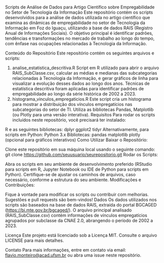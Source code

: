 Scripts de Análise de Dados para Artigo Científico sobre Empregabilidade no Setor de Tecnologia da Informação
Este repositório contém os scripts desenvolvidos para a análise de dados utilizada no artigo científico que examina as dinâmicas de empregabilidade no setor de Tecnologia da Informação em Foz do Iguaçu, utilizando a base de dados RAIS (Registro Anual de Informações Sociais). O objetivo principal é identificar padrões, tendências e transformações no mercado de trabalho ao longo do tempo, com ênfase nas ocupações relacionadas à Tecnologia da Informação.

Conteúdo do Repositório
Este repositório contém os seguintes arquivos e scripts:

1. analise_estatistica_descritiva.R
Script em R utilizado para abrir o arquivo RAIS_SubClasse.csv, calcular as médias e medianas das subcategorias relacionadas à Tecnologia da Informação, e gerar gráficos de linha para visualizar a evolução desses dados ao longo dos anos.
Técnicas de estatística descritiva foram aplicadas para identificar padrões de empregabilidade ao longo da série histórica de 2002 a 2023.
2. histograma_vinculos_empregaticios.R
Este script cria um histograma para mostrar a distribuição dos vínculos empregatícios nas subcategorias do setor de TI.
Utiliza as bibliotecas Pandas, Matplotlib (ou Plotly para uma versão interativa).
Requisitos
Para rodar os scripts incluídos neste repositório, você precisará ter instalado:

R e as seguintes bibliotecas:
dplyr
ggplot2
tidyr
Alternativamente, para scripts em Python:
Python 3.x
Bibliotecas:
pandas
matplotlib
plotly (opcional para gráficos interativos)
Como Utilizar
Baixar o Repositório:

Clone este repositório em sua máquina local usando o seguinte comando:
git clone https://github.com/seuusuario/seurepositorio.git
Rodar os Scripts:

Abra os scripts em seu ambiente de desenvolvimento preferido (RStudio para scripts em R, Jupyter Notebook ou IDE de Python para scripts em Python).
Certifique-se de ajustar os caminhos de arquivos, caso necessário, conforme a estrutura do seu ambiente.
Modificações e Contribuições:

Fique à vontade para modificar os scripts ou contribuir com melhorias. Sugestões e pull requests são bem-vindos!
Dados
Os dados utilizados nos scripts são baseados na base de dados RAIS, extraída do portal BGCAGED (https://bi.mte.gov.br/bgcaged/). O arquivo principal analisado (RAIS_SubClasse.csv) contém informações de vínculos empregatícios agrupados por subclasse da CNAE 2.0, abrangendo o período de 2002 a 2023.

Licença
Este projeto está licenciado sob a Licença MIT. Consulte o arquivo LICENSE para mais detalhes.

Contato
Para mais informações, entre em contato via email: flavio.monteiro@acad.ufsm.br ou abra uma issue neste repositório.
